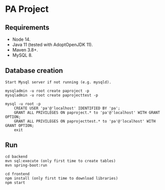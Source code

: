 # PA Project 

## Requirements

- Node 14.
- Java 11 (tested with AdoptOpenJDK 11).
- Maven 3.8+.
- MySQL 8.

## Database creation

```
Start Mysql server if not running (e.g. mysqld).

mysqladmin -u root create paproject -p
mysqladmin -u root create paprojecttest -p

mysql -u root -p
    CREATE USER 'pa'@'localhost' IDENTIFIED BY 'pa';
    GRANT ALL PRIVILEGES ON paproject.* to 'pa'@'localhost' WITH GRANT OPTION;
    GRANT ALL PRIVILEGES ON paprojecttest.* to 'pa'@'localhost' WITH GRANT OPTION;
    exit
```

## Run

```
cd backend
mvn sql:execute (only first time to create tables)
mvn spring-boot:run

cd frontend
npm install (only first time to download libraries)
npm start
```
